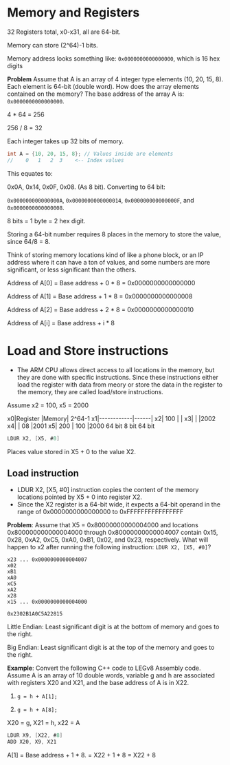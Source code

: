 # Memory and Registers
32 Registers total, x0-x31, all are 64-bit.

Memory can store (2^64)-1 bits.

Memory address looks something like: `0x0000000000000000`, which is 16 hex digits

**Problem** Assume that A is an array of 4 integer type elements (10, 20, 15, 8). Each element is 64-bit (double word). How does the array elements contained on the memory? The base address of the array A is: `0x0000000000000000`. 

4 * 64 = 256

256 / 8 = 32

Each integer takes up 32 bits of memory.

```cpp
int A = {10, 20, 15, 8}; // Values inside are elements
//	  0   1   2  3    <-- Index values
```

This equates to:

0x0A, 0x14, 0x0F, 0x08. (As 8 bit). Converting to 64 bit:

`0x000000000000000A`, `0x0000000000000014`, `0x000000000000000F`, and `0x0000000000000008`.

8 bits = 1 byte = 2 hex digit.

Storing a 64-bit number requires 8 places in the memory to store the value, since 64/8 = 8.

Think of storing memory locations kind of like a phone block, or an IP address where it can have a ton of values, and some numbers are more significant, or less significant than the others.

Address of A[0] = Base address + 0 * 8 = 0x0000000000000000

Address of A[1] = Base address + 1 * 8 = 0x0000000000000008

Address of A[2] = Base address + 2 * 8 = 0x0000000000000010

Address of A[i] = Base address + i * 8

# Load and Store instructions
- The ARM CPU allows direct access to all locations in the memory, but they are done with specific instructions. Since these instructions either load the register with data from meory or store the data in the register to the memory, they are called load/store instructions.

Assume x2 = 100, x5 = 2000

x0|Register    |Memory| 2^64-1
x1|------------|------|
x2| 100	       |      |
x3|            |      |2002
x4|            |  08  |2001
x5| 200        | 100  |2000
   64 bit        8 bit  64 bit

```as
LDUR X2, [X5, #0]
```

Places value stored in X5 + 0 to the value X2.

## Load instruction
- LDUR X2, [X5, #0] instruction copies the content of the memory locations pointed by X5 + 0 into register X2.
- Since the X2 register is a 64-bit wide, it expects a 64-bit operand in the range of 0x0000000000000000 to 0xFFFFFFFFFFFFFFFF

**Problem**: Assume that X5 = 0x80000000000004000 and locations 0x800000000000004000 through 0x80000000000004007 contain 0x15, 0x28, 0xA2, 0xC5, 0xA0, 0xB1, 0x02, and 0x23, respectively. What will happen to x2 after running the following instruction: `LDUR X2, [X5, #0]`?
```
x23 ... 0x0000000000004007
x02
xB1
xA0
xC5
xA2
x28
x15 ... 0x0000000000004000
```
`0x2302B1A0C5A22815`

Little Endian: Least significant digit is at the bottom of memory and goes to the right.

Big Endian: Least significant digit is at the top of the memory and goes to the right.

**Example**: Convert the following C++ code to LEGv8 Assembly code. Assume A is an array of 10 double words, variable g and h are associated with registers X20 and X21, and the base address of A is in X22.
1. `g = h + A[1];`

2. `g = h + A[8];`


X20 = g, X21 = h, x22 = A

```as
LDUR X9, [X22, #8]
ADD X20, X9, X21
```

A[1] = Base address + 1 * 8.
= X22 + 1 * 8
= X22 + 8

